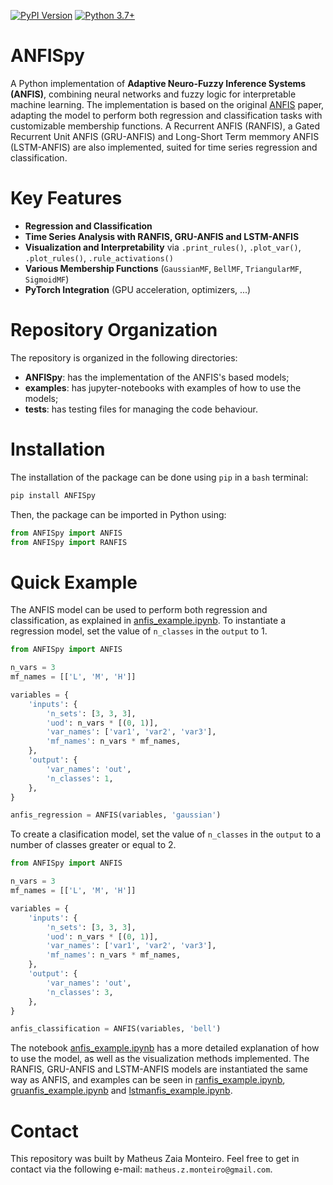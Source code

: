 [![PyPI Version](https://img.shields.io/pypi/v/ANFISpy)](https://pypi.org/project/ANFISpy/)
[![Python 3.7+](https://img.shields.io/badge/python-3.7+-blue.svg)]()

# ANFISpy
A Python implementation of **Adaptive Neuro-Fuzzy Inference Systems (ANFIS)**, combining neural networks and fuzzy logic for interpretable machine learning. The implementation is based on the original [ANFIS](https://ieeexplore.ieee.org/abstract/document/256541?casa_token=bWStLllx3e8AAAAA:Z7Tj7kk-7lHlGSIEVJZfJVtRi_IVpig2ANbVv6qou4Ok32c7X7Yfh8SsvIUUBjALl3dfHRgFRJs3) paper, adapting the model to perform both regression and classification tasks with customizable membership functions. A Recurrent ANFIS (RANFIS), a Gated Recurrent Unit ANFIS (GRU-ANFIS) and Long-Short Term memmory ANFIS (LSTM-ANFIS) are also implemented, suited for time series regression and classification.

# Key Features
- **Regression and Classification**
- **Time Series Analysis with RANFIS, GRU-ANFIS and LSTM-ANFIS**
- **Visualization and Interpretability** via `.print_rules()`, `.plot_var()`, `.plot_rules()`, `.rule_activations()`  
- **Various Membership Functions** (`GaussianMF`, `BellMF`, `TriangularMF`, `SigmoidMF`)  
- **PyTorch Integration** (GPU acceleration, optimizers, ...) 

# Repository Organization
The repository is organized in the following directories:
- **ANFISpy**: has the implementation of the ANFIS's based models;
- **examples**: has jupyter-notebooks with examples of how to use the models;
- **tests**: has testing files for managing the code behaviour.

# Installation
The installation of the package can be done using `pip` in a `bash` terminal:

```bash
pip install ANFISpy
```
Then, the package can be imported in Python using:

```python
from ANFISpy import ANFIS
from ANFISpy import RANFIS
```

# Quick Example
The ANFIS model can be used to perform both regression and classification, as explained in [anfis_example.ipynb](https://github.com/mZaiam/ANFISpy/blob/main/examples/anfis_example.ipynb). To instantiate a regression model, set the value of `n_classes` in the `output` to 1.

```python
from ANFISpy import ANFIS

n_vars = 3
mf_names = [['L', 'M', 'H']]

variables = {
    'inputs': {
        'n_sets': [3, 3, 3],
        'uod': n_vars * [(0, 1)],
        'var_names': ['var1', 'var2', 'var3'],
        'mf_names': n_vars * mf_names,
    },
    'output': {
        'var_names': 'out',
        'n_classes': 1,
    },
}

anfis_regression = ANFIS(variables, 'gaussian')
```

To create a clasification model, set the value of `n_classes` in the `output` to a number of classes greater or equal to 2. 

```python
from ANFISpy import ANFIS

n_vars = 3
mf_names = [['L', 'M', 'H']]

variables = {
    'inputs': {
        'n_sets': [3, 3, 3],
        'uod': n_vars * [(0, 1)],
        'var_names': ['var1', 'var2', 'var3'],
        'mf_names': n_vars * mf_names,
    },
    'output': {
        'var_names': 'out',
        'n_classes': 3,
    },
}

anfis_classification = ANFIS(variables, 'bell')
```

The notebook [anfis_example.ipynb](https://github.com/mZaiam/ANFISpy/blob/main/examples/anfis_example.ipynb) has a more detailed explanation of how to use the model, as well as the visualization methods implemented. The RANFIS, GRU-ANFIS and LSTM-ANFIS models are instantiated the same way as ANFIS, and examples can be seen in [ranfis_example.ipynb](https://github.com/mZaiam/ANFISpy/blob/main/examples/ranfis_example.ipynb), [gruanfis_example.ipynb](https://github.com/mZaiam/ANFISpy/blob/main/examples/gruanfis_example.ipynb) and [lstmanfis_example.ipynb](https://github.com/mZaiam/ANFISpy/blob/main/examples/lstmanfis_example.ipynb).

# Contact
This repository was built by Matheus Zaia Monteiro. Feel free to get in contact via the following e-mail: `matheus.z.monteiro@gmail.com`.
